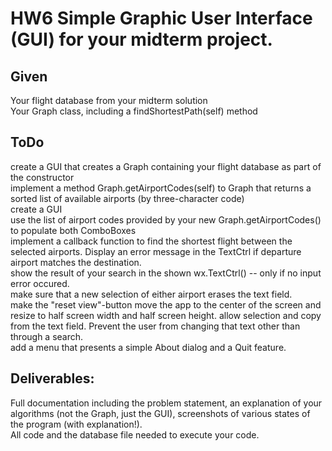 # HW6 Simple Graphic User Interface (GUI) for your midterm project.
## Given
Your flight database from your midterm solution  
Your Graph class, including a findShortestPath(self) method
## ToDo
create a GUI that creates a Graph containing your flight database as part of the constructor  
implement a method Graph.getAirportCodes(self) to Graph that returns a sorted list of available airports (by three-character code)  
create a GUI  
use the list of airport codes provided by your new Graph.getAirportCodes() to populate both ComboBoxes  
implement a callback function to find the shortest flight between the selected airports.  Display an error message in the TextCtrl if departure airport matches the destination.  
show the result of your search in the shown wx.TextCtrl()  -- only if no input error occured.  
make sure that a new selection of either airport erases the text field.  
make the "reset view"-button move the app to the center of the screen and resize to half screen width and half screen height.
allow selection and copy from the text  field.  Prevent the user from changing that text other than through a search.  
add a menu that presents a simple About dialog and a Quit feature.  
## Deliverables:
Full documentation including the problem statement, an explanation of your algorithms (not the Graph, just the GUI), screenshots of various states of the program (with explanation!).  
All code and the database file needed to execute your code.